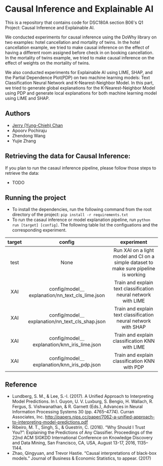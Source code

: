 # Causal Inference and Explainable AI

This is a repository that contains code for DSC180A section B06's Q1 Project: Causal Inference and Explainable AI. 

We conducted experiments for causal inference using the DoWhy library on two examples: hotel cancellation and mortality of twins. In the hotel cancellation example, we tried to make causal inference on the effect of having a different room assigned before check in on booking cancellation. In the mortality of twins example, we tried to make causal inference on the effect of weights on the mortality of twins. 

We also conducted experiments for Explainable AI using LIME, SHAP, and the Partial Dependence Plot(PDP) on two machine learning models: Text Classification Neural Network and K-Nearest-Neighbor Model. In this part, we tried to generate global explanations for the K-Nearest-Neighbor Model using PDP and generate local explanations for both machine learning model using LIME and SHAP.

## Authors
- [Jerry (Yung-Chieh) Chan](https://github.com/JerryYC)
- Apoorv Pochiraju
- Zhendong Wang
- Yujie Zhang


## Retrieving the data for Causal Inference:
If you plan to run the casaul inference pipeline, please follow those steps to retrieve the data:

* TODO


## Running the project

* To install the dependencies, run the following command from the root directory of the project: `pip install -r requirements.txt`
* To run the casaul inference or model explanation pipeline, run `python run [target] [config]`. The following table list the configuations and the corresponding experiment.  

 target | config | experiment |
| :---: | :---: | :---: |
| test | None | Run XAI on a light model and CI on a simple dataset to make sure pipeline is working |
| XAI | config/model＿explanation/nn_text_cls_lime.json | Train and explain text classification neural network with LIME |
| XAI | config/model＿explanation/nn_text_cls_shap.json | Train and explain text classification neural network with SHAP |
| XAI | config/model＿explanation/knn_iris_lime.json | Train and explain classification KNN with LIME |
| XAI | config/model＿explanation/knn_iris_pdp.json | Train and explain classification KNN with PDP |

## Reference

* Lundberg, S. M., & Lee, S.-I. (2017). A Unified Approach to Interpreting Model Predictions. In I. Guyon, U. V. Luxburg, S. Bengio, H. Wallach, R. Fergus, S. Vishwanathan, & R. Garnett (Eds.), Advances in Neural Information Processing Systems 30 (pp. 4765–4774). Curran Associates, Inc. http://papers.nips.cc/paper/7062-a-unified-approach-to-interpreting-model-predictions.pdf
* Ribeiro, M. T., Singh, S., & Guestrin, C. (2016). “Why Should I Trust You?”: Explaining the Predictions of Any Classifier. Proceedings of the 22nd ACM SIGKDD International Conference on Knowledge Discovery and Data Mining, San Francisco, CA, USA, August 13-17, 2016, 1135–1144.
* Zhao, Qingyuan, and Trevor Hastie. “Causal interpretations of black-box models.” Journal of Business & Economic Statistics, to appear. (2017)
